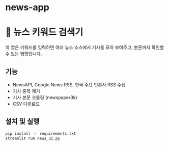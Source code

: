 # news-app
# 📰 뉴스 키워드 검색기

이 앱은 키워드를 입력하면 여러 뉴스 소스에서 기사를 모아 보여주고, 본문까지 확인할 수 있는 웹앱입니다.

## 기능
- NewsAPI, Google News RSS, 한국 주요 언론사 RSS 수집
- 기사 중복 제거
- 기사 본문 크롤링 (newspaper3k)
- CSV 다운로드

## 설치 및 실행
```bash
pip install -r requirements.txt
streamlit run news_ui.py
